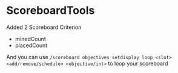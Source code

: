 # ScoreboardTools

Added 2 Scoreboard Criterion

- minedCount
- placedCount

And you can use `/scoreboard objectives setdisplay loop <slot> <add/remove/schedule> <objective/int>` to loop your scoreboard